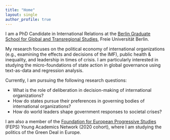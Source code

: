 ```yaml
---
title: "Home"
layout: single
author_profile: true
---
```


I am a PhD Candidate in International Relations at the [Berlin Graduate School for Global and Transregional Studies](https://www.scripts-berlin.eu/), Freie Universität Berlin.

My research focuses on the political economy of international organizations (e.g., examining the effects and decisions of the IMF), public health & inequality, and leadership in times of crisis. I am particularly interested in studying the micro-foundations of state action in global governance using text-as-data and regression analysis.

Currently, I am pursuing the following research questions:

* What is the role of deliberation in decision-making of international organizations?
* How do states pursue their preferences in governing bodies of international organizations?
* How do world leaders shape government responses to societal crises?

I am also a member of the [Foundation for European Progressive Studies](https://www.feps-europe.eu/) (FEPS) Young Academics Network (2020 cohort), where I am studying the politics of the Green Deal in Europe.
